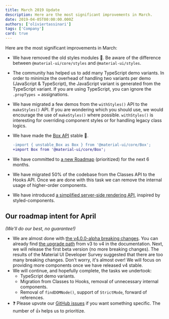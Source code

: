 ```yaml
---
title: March 2019 Update
description: Here are the most significant improvements in March.
date: 2019-04-05T00:00:00.000Z
authors: ['oliviertassinari']
tags: ['Company']
card: true
---
```


Here are the most significant improvements in March:

- We have removed the old styles modules 💅.
  Be aware of the difference between `@material-ui/core/styles` and `@material-ui/styles`.
- The community has helped us to add many TypeScript demo variants. In order to minimize the overhead of handling two variants per demo (JavaScript & TypeScript), the JavaScript variant is generated from the TypeScript variant. If you are using TypeScript, you can ignore the `.propTypes =` assignations.
- We have migrated a few demos from the `withStyles()` API to the `makeStyles()` API.
  If you are wondering which you should use, we would encourage the use of `makeStyles()` where possible. `withStyles()` is interesting for overriding component styles or for handling legacy class logics.
- We have made the [Box API](/system/react-box/) stable 🥳.

  ```diff
  -import { unstable_Box as Box } from '@material-ui/core/Box';
  +import Box from '@material-ui/core/Box';
  ```

- We have committed to [a new Roadmap](/material-ui/discover-more/roadmap/) (prioritized) for the next 6 months.
- We have migrated 50% of the codebase from the Classes API to the Hooks API. Once we are done with this task we can remove the internal usage of higher-order components.
- We have introduced [a simplified server-side rendering API](/system/styles/advanced/#server-side-rendering), inspired by styled-components.

## Our roadmap intent for April

_(We'll do our best, no guarantee!)_

- We are almost done with [the v4.0.0-alpha breaking changes](https://github.com/mui/material-ui/issues/13663). You can already find [the upgrade path](/material-ui/migration/migration-v3/) from v3 to v4 in the documentation. Next, we will release the first beta version (no more breaking changes).
  The results of the Material UI Developer Survey suggested that there are too many breaking changes.
  Don't worry, it's almost over! We will focus on providing more components once we have released v4 stable.
- We will continue, and hopefully complete, the tasks we undertook:
  - TypeScript demo variants.
  - Migration from Classes to Hooks, removal of unnecessary internal components.
  - Removal of `findDOMNode()`, support of `StrictMode`, forward of references.
- ❓ Please upvote our [GitHub issues](https://github.com/mui/material-ui/issues) if you want something specific. The number of 👍 helps us to prioritize.
